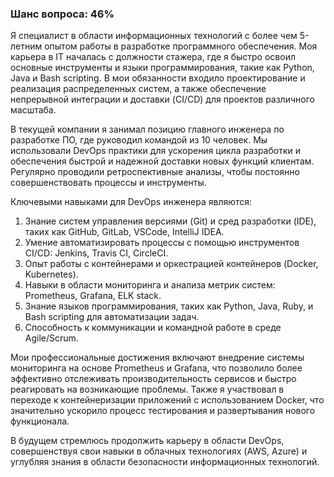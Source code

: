 ### Шанс вопроса: 46%

Я специалист в области информационных технологий с более чем 5-летним опытом работы в разработке программного обеспечения. Моя карьера в IT началась с должности стажера, где я быстро освоил основные инструменты и языки программирования, такие как Python, Java и Bash scripting. В мои обязанности входило проектирование и реализация распределенных систем, а также обеспечение непрерывной интеграции и доставки (CI/CD) для проектов различного масштаба.

В текущей компании я занимал позицию главного инженера по разработке ПО, где руководил командой из 10 человек. Мы использовали DevOps практики для ускорения цикла разработки и обеспечения быстрой и надежной доставки новых функций клиентам. Регулярно проводили ретроспективные анализы, чтобы постоянно совершенствовать процессы и инструменты.

Ключевыми навыками для DevOps инженера являются:
1. Знание систем управления версиями (Git) и сред разработки (IDE), таких как GitHub, GitLab, VSCode, IntelliJ IDEA.
2. Умение автоматизировать процессы с помощью инструментов CI/CD: Jenkins, Travis CI, CircleCI.
3. Опыт работы с контейнерами и оркестрацией контейнеров (Docker, Kubernetes).
4. Навыки в области мониторинга и анализа метрик систем: Prometheus, Grafana, ELK stack.
5. Знание языков программирования, таких как Python, Java, Ruby, и Bash scripting для автоматизации задач.
6. Способность к коммуникации и командной работе в среде Agile/Scrum.

Мои профессиональные достижения включают внедрение системы мониторинга на основе Prometheus и Grafana, что позволило более эффективно отслеживать производительность сервисов и быстро реагировать на возникающие проблемы. Также я участвовал в переходе к контейнеризации приложений с использованием Docker, что значительно ускорило процесс тестирования и развертывания нового функционала.

В будущем стремлюсь продолжить карьеру в области DevOps, совершенствуя свои навыки в облачных технологиях (AWS, Azure) и углубляя знания в области безопасности информационных технологий.
